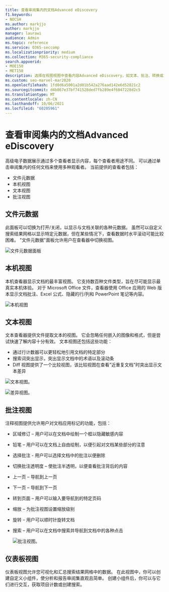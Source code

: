```yaml
---
title: 查看审阅集内的文档Advanced eDiscovery
f1.keywords:
- NOCSH
ms.author: markjjo
author: markjjo
manager: laurawi
audience: Admin
ms.topic: reference
ms.service: O365-seccomp
ms.localizationpriority: medium
ms.collection: M365-security-compliance
search.appverid:
- MOE150
- MET150
description: 选择在视图视图中查看内容Advanced eDiscovery，如文本、批注、转换或本机视图。
ms.custom: seo-marvel-mar2020
ms.openlocfilehash: 1fd0d6a5001a2d01b542a276aad142e6d52821c2
ms.sourcegitcommit: d4b867e37bf741528ded7fb289e4f6847228d2c5
ms.translationtype: MT
ms.contentlocale: zh-CN
ms.lasthandoff: 10/06/2021
ms.locfileid: "60205961"
---
```

# <a name="view-documents-in-a-review-set-in-advanced-ediscovery"></a>查看审阅集内的文档Advanced eDiscovery

高级电子数据展示通过多个查看者显示内容，每个查看者用途不同。 可以通过单击审阅集内的任何文档来使用多种观看者。 当前提供的查看者包括：

- 文件元数据
- 本机视图
- 文本视图
- 批注视图

## <a name="file-metadata"></a>文件元数据

此面板可以切换为打开/关闭，以显示与文档关联的各种元数据。 虽然可以自定义搜索结果网格以显示特定元数据，但在某些情况下，查看数据时水平滚动可能比较困难。 "文件元数据"面板允许用户在查看器中切换视图。

![文件元数据面板
](../media/Reviewimage2.png)

## <a name="native-view"></a>本机视图

本机查看器显示文档的最丰富视图。 它支持数百种文件类型，旨在尽可能显示最真实本机体验。 对于 Microsoft Office 文件，查看器使用 Office 应用的 Web 版本显示文档批注、Excel 公式、隐藏的行/列和 PowerPoint 笔记等内容。

![本机视图
](../media/Reviewimage3.png)

## <a name="text-view"></a>文本视图

文本查看器提供文件提取文本的视图。 它会忽略任何嵌入的图像和格式，但是尝试快速了解内容十分有效。 文本视图还包括这些功能：

- 通过行计数器可以更轻松地引用文档的特定部分
- 搜索词突出显示，突出显示文档中的术语以及滚动条
- Diff 视图提供了一个比较视图，该比较视图在查看"近重复文档"时突出显示文本差异

![文本视图。](../media/Reviewimage4.png)

![差异视图。](../media/Reviewimage5.png)

## <a name="annotate-view"></a>批注视图

注释视图提供允许用户对文档应用标记的功能，包括：

- 区域修订 – 用户可以在文档中绘制一个框以隐藏敏感内容
- 铅笔 – 用户可以在文档上自由绘制，以便引起对文档某些部分的注意
- 选择批注 - 用户可以选择文档中的批注以便删除
- 切换批注透明度 – 使批注半透明，以便查看批注背后的内容
- 上一页 – 导航到上一页
- 下一页 – 导航到下一页
- 转到页面 – 用户可以输入要导航到的特定页码
- 缩放 – 为批注视图设置缩放级别
- 旋转 – 用户可以顺时针旋转文档
- 搜索 – 用户可以在文档中搜索并导航到文档中的各种点击

  ![批注视图。](../media/Reviewimage1.png)

## <a name="dashboard-view"></a>仪表板视图

仪表板视图允许您可视化和汇总搜索结果网格中的数据。 在此视图中，你可以创建自定义小组件，使分析和报告审阅集直观且简单。 创建小组件后，你可以与它们进行交互，获取项目计数或创建搜索。

